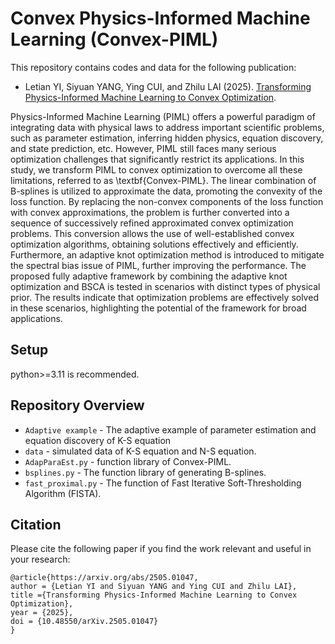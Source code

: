 # Convex Physics-Informed Machine Learning (Convex-PIML)
 
This repository contains codes and data for the following publication:
* Letian YI, Siyuan YANG, Ying CUI, and Zhilu LAI (2025). [Transforming Physics-Informed Machine Learning to Convex Optimization](https://arxiv.org/abs/2505.01047).

Physics-Informed Machine Learning (PIML) offers a powerful paradigm of integrating data with physical laws to address important scientific problems, such as parameter estimation, inferring hidden physics, equation discovery, and state prediction, etc. However, PIML still faces many serious optimization challenges that significantly restrict its applications. In this study, we transform PIML to convex optimization to overcome all these limitations, referred to as \textbf{Convex-PIML}. The linear combination of B-splines is utilized to approximate the data, promoting the convexity of the loss function. By replacing the non-convex components of the loss function with convex approximations, the problem is further converted into a sequence of successively refined approximated convex optimization problems. This conversion allows the use of well-established convex optimization algorithms, obtaining solutions effectively and efficiently. Furthermore, an adaptive knot optimization method is introduced to mitigate the spectral bias issue of PIML, further improving the performance. The proposed fully adaptive framework by combining the adaptive knot optimization and BSCA is tested in scenarios with distinct types of physical prior. The results indicate that optimization problems are effectively solved in these scenarios, highlighting the potential of the framework for broad applications.

## Setup
python>=3.11 is recommended.

## Repository Overview
 * `Adaptive example` - The adaptive example of parameter estimation and equation discovery of K-S equation
 * `data` - simulated data of K-S equation and N-S equation.
 * `AdapParaEst.py` - function library of Convex-PIML.
 * `bsplines.py` - The function library of generating B-splines.
 * `fast_proximal.py` - The function of Fast Iterative Soft-Thresholding Algorithm (FISTA).
   
## Citation
Please cite the following paper if you find the work relevant and useful in your research:
```
@article{https://arxiv.org/abs/2505.01047,
author = {Letian YI and Siyuan YANG and Ying CUI and Zhilu LAI},
title ={Transforming Physics-Informed Machine Learning to Convex Optimization},
year = {2025},
doi = {10.48550/arXiv.2505.01047}
}
```
